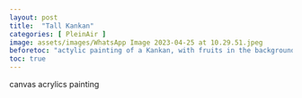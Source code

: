 ```yaml
---
layout: post
title:  "Tall Kankan"
categories: [ PleinAir ]
image: assets/images/WhatsApp Image 2023-04-25 at 10.29.51.jpeg
beforetoc: "actylic painting of a Kankan, with fruits in the background"
toc: true
---
```


canvas acrylics painting